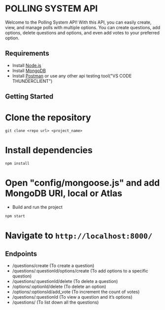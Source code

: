 # POLLING SYSTEM API

Welcome to the Polling System API! With this API, you can easily create, view, and manage polls with multiple options. You can create questions, add options, delete questions and options, and even add votes to your preferred option.


## Requirements

- Install [Node.js](https://nodejs.org/en/)
- Install [MongoDB](https://docs.mongodb.com/manual/installation/)
- Install [Postman](https://www.postman.com/downloads/) or use any other api testing tool("VS CODE THUNDERCLIENT")

## Getting Started  ##

# Clone the repository
```
git clone <repo url> <project_name>
```

# Install dependencies
```
npm install
```

# Open "config/mongoose.js" and add MongoDB URI, local or Atlas

- Build and run the project
```
npm start
```

# Navigate to `http://localhost:8000/`

## Endpoints

*	/questions/create  (To create a question)
*	/questions/:questionId/options/create  (To add options to a specific question)
*	/questions/:questionId/delete (To delete a question)
*	/options/:optionId/delete (To delete an option)
*	/options/:optionsId/add_vote (To increment the count of votes)
*	/questions/:questionId (To view a question and it’s options)
*   /questions/ (To list down all the questions)


